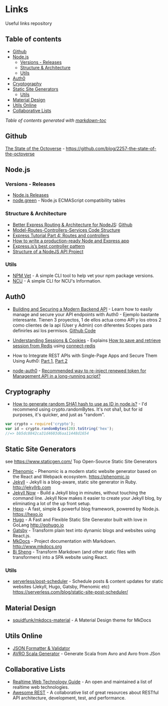 # Links

Useful links repository

## Table of contents
  * [Github](#github)
  * [Node.js](#nodejs)
    + [Versions - Releases](#versions---releases)
    + [Structure & Architecture](#structure--architecture)
    + [Utils](#utils)
  * [Auth0](#auth0)
  * [Cryptography](#cryptography)
  * [Static Site Generators](#static-site-generators)
    + [Utils](#utils-1)
  * [Material Design](#material-design)
  * [Utils Online](#utils-online)
  * [Collaborative Lists](#collaborative-lists)

*Table of contents generated with [markdown-toc](http://ecotrust-canada.github.io/markdown-toc/)*

## Github

[The State of the Octoverse](https://octoverse.github.com/) - https://github.com/blog/2257-the-state-of-the-octoverse

## Node.js

### Versions - Releases
* [Node.js Releases](https://nodejs.org/es/download/releases/)
* [node.green](http://node.green/) - Node.js ECMAScript compatibility tables

### Structure & Architecture
* [Better Express Routing & Architecture for NodeJS](https://www.caffeinecoding.com/better-express-routing-for-nodejs/): [Github](https://github.com/kelyvin/express-env-example)
* [Model-Routes-Controllers-Services Code Structure](https://riptutorial.com/node-js/example/32332/model-routes-controllers-services-code-structure)
* [Express Tutorial Part 4: Routes and controllers](https://developer.mozilla.org/en-US/docs/Learn/Server-side/Express_Nodejs/routes)
* [How to write a production-ready Node and Express app](https://medium.freecodecamp.org/how-to-write-a-production-ready-node-and-express-app-f214f0b17d8c)
* [Express.js’s best controller pattern](https://medium.com/@juampi92/express-js-best-controller-pattern-ee5bc92cc40)
* [Structure of a NodeJS API Project](https://medium.com/codebase/structure-of-a-nodejs-api-project-cdecb46ef3f8)

### Utils
* [NPM Vet](https://www.npmjs.com/package/npmvet) - A simple CLI tool to help vet your npm package versions.
* [NCU](https://www.npmjs.com/package/ncu) - A simple CLI for NCU's Information.

## Auth0

* [Building and Securing a Modern Backend API](https://scotch.io/tutorials/building-and-securing-a-modern-backend-api) - Learn how to easily manage and secure your API endpoints with Auth0 - Ejemplo bastante interesante. Tienen 3 proyectos, 1 de ellos actua como API y los otros 2 como clientes de la api (User y Admin) con diferentes Scopes para definirles así los permisos. [Github Code](https://github.com/scotch-io/building-and-securing-a-modern-backend-api)

* [Understanding Sessions & Cookies](https://auth0.com/docs/videos/session-and-cookies) - Explains [How to save and retrieve session from Redis](http://stackoverflow.com/questions/14014446/how-to-save-and-retrieve-session-from-redis) using [connect-redis](https://www.npmjs.com/package/connect-redis)

* How to Integrate REST APIs with Single-Page Apps and Secure Them Using Auth0: [Part 1](https://aws.amazon.com/es/blogs/apn/how-to-integrate-rest-apis-with-single-page-apps-and-secure-them-using-auth0-part-1/), [Part 2](https://aws.amazon.com/es/blogs/apn/how-to-integrate-rest-apis-with-single-page-apps-and-secure-them-using-auth0-part-2/)

* [node-auth0](https://github.com/auth0/node-auth0) - [Recommended way to re-inject renewed token for Management API in a long-running script?](https://github.com/auth0/node-auth0/issues/164)

## Cryptography

* [How to generate random SHA1 hash to use as ID in node.js?](http://stackoverflow.com/questions/9407892/how-to-generate-random-sha1-hash-to-use-as-id-in-node-js/14869745#14869745) - I'd recommend using crypto.randomBytes. It's not sha1, but for id purposes, it's quicker, and just as "random".
```javascript
var crypto = require('crypto');
var id = crypto.randomBytes(20).toString('hex');
//=> bb5dc8842ca31d4603d6aa11448d1654
```

## Static Site Generators
see https://www.staticgen.com/ Top Open-Source Static Site Generators

* [Phenomic](https://github.com/MoOx/phenomic) - Phenomic is a modern static website generator based on the React and Webpack ecosystem. https://phenomic.io
* [Jekyll](https://github.com/jekyll/jekyll) - Jekyll is a blog-aware, static site generator in Ruby. http://jekyllrb.com
* [Jekyll Now](https://github.com/barryclark/jekyll-now) - Build a Jekyll blog in minutes, without touching the command line. Jekyll Now makes it easier to create your Jekyll blog, by eliminating a lot of the up front setup.
* [Hexo](https://github.com/hexojs/hexo) - A fast, simple & powerful blog framework, powered by Node.js. https://hexo.io 
* [Hugo](https://github.com/spf13/hugo) - A Fast and Flexible Static Site Generator built with love in GoLang http://gohugo.io
* [Gatsby](https://github.com/gatsbyjs/gatsby) - Transform plain text into dynamic blogs and websites using React.js.
* [MkDocs](https://github.com/mkdocs/mkdocs/) - Project documentation with Markdown. http://www.mkdocs.org
* [Bi Sheng](https://github.com/benjycui/bisheng) - Transform Markdown (and other static files with transformers) into a SPA website using React.

### Utils

* [serverless/post-scheduler](https://github.com/serverless/post-scheduler) - Schedule posts & content updates for static websites (Jekyll, Hugo, Gatsby, Phenomic etc) https://serverless.com/blog/static-site-post-scheduler/

## Material Design

* [squidfunk/mkdocs-material](https://github.com/squidfunk/mkdocs-material) - A Material Design theme for MkDocs

##  Utils Online

* [JSON Formatter & Validator](https://jsonformatter.curiousconcept.com/)
* [AVRO Scala Generator](http://avro4s-ui.landoop.com/) - Generate Scala from Avro and Avro from JSon

## Collaborative Lists

* [Realtime Web Technology Guide](https://github.com/leggetter/realtime-web-technologies-guide) - An open and maintained a list of realtime web technologies.
* [Awesome REST](https://github.com/marmelab/awesome-rest) - A collaborative list of great resources about RESTful API architecture, development, test, and performance.
